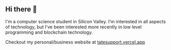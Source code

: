 ## Hi there 👋

I'm a computer science student in Silicon Valley. I'm interested in all aspects of technology, but I've been interested more recently in low level programming and blockchain technology.

Checkout my personal/business website at [tatesupport.vercel.app](url)
